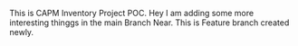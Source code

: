 This is CAPM Inventory Project POC.
Hey I am adding some more interesting thinggs in the main Branch Near.
This is Feature branch created newly.

